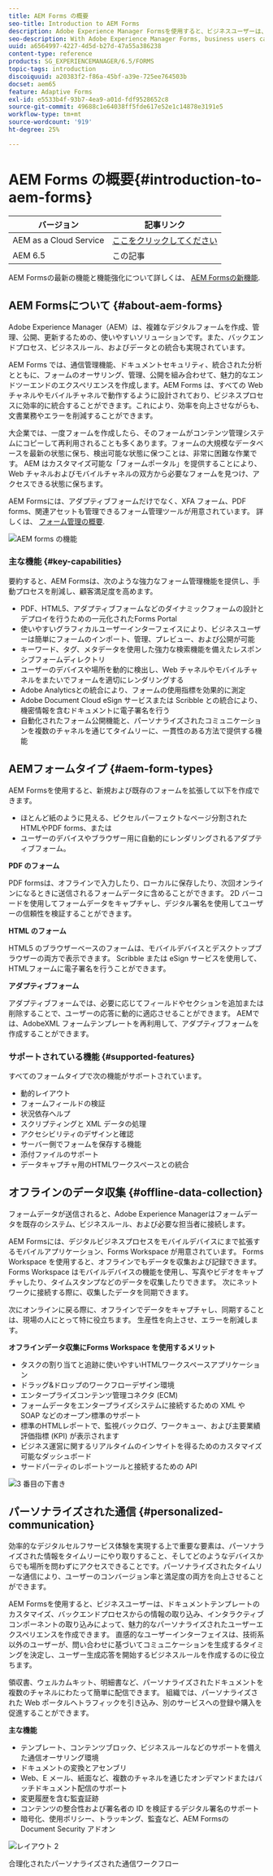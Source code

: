```yaml
---
title: AEM Forms の概要
seo-title: Introduction to AEM Forms
description: Adobe Experience Manager Formsを使用すると、ビジネスユーザーは、魅力的でレスポンシブなアダプティブフォームを Web サイトやモバイルサイトに統合でき、デジタル登録プロセスを簡素化し、顧客のコンバージョン率を高めることができます。
seo-description: With Adobe Experience Manager Forms, business users can integrate engaging, responsive, and adaptive forms into web and mobile sites, simplifying the digital enrollment process and increasing customer conversion rates.
uuid: a6564997-4227-4d5d-b27d-47a55a386238
content-type: reference
products: SG_EXPERIENCEMANAGER/6.5/FORMS
topic-tags: introduction
discoiquuid: a20383f2-f86a-45bf-a39e-725ee764503b
docset: aem65
feature: Adaptive Forms
exl-id: e5533b4f-93b7-4ea9-a01d-fdf9528652c8
source-git-commit: 49688c1e64038ff5fde617e52e1c14878e3191e5
workflow-type: tm+mt
source-wordcount: '919'
ht-degree: 25%

---
```


# AEM Forms の概要{#introduction-to-aem-forms}

| バージョン | 記事リンク |
| -------- | ---------------------------- |
| AEM as a Cloud Service | [ここをクリックしてください](https://experienceleague.adobe.com/docs/experience-manager-cloud-service/content/forms/forms-overview/home.html?lang=ja) |
| AEM 6.5 | この記事 |

AEM Formsの最新の機能と機能強化について詳しくは、 [AEM Formsの新機能](../../forms/using/whats-new.md).

## AEM Formsについて {#about-aem-forms}

Adobe Experience Manager（AEM）は、複雑なデジタルフォームを作成、管理、公開、更新するための、使いやすいソリューションです。また、バックエンドプロセス、ビジネスルール、およびデータとの統合も実現されています。

AEM Forms では、通信管理機能、ドキュメントセキュリティ、統合された分析とともに、フォームのオーサリング、管理、公開を組み合わせて、魅力的なエンドツーエンドのエクスペリエンスを作成します。AEM Forms は、すべての Web チャネルやモバイルチャネルで動作するように設計されており、ビジネスプロセスに効率的に統合することができます。これにより、効率を向上させながらも、文書業務やエラーを削減することができます。

大企業では、一度フォームを作成したら、そのフォームがコンテンツ管理システムにコピーして再利用されることも多くあります。フォームの大規模なデータベースを最新の状態に保ち、検出可能な状態に保つことは、非常に困難な作業です。 AEM はカスタマイズ可能な「フォームポータル」を提供することにより、Web チャネルおよびモバイルチャネルの双方から必要なフォームを見つけ、アクセスできる状態に保ちます。

AEM Formsには、アダプティブフォームだけでなく、XFA フォーム、PDF forms、関連アセットも管理できるフォーム管理ツールが用意されています。 詳しくは、 [フォーム管理の概要](../../forms/using/introduction-managing-forms.md).

![AEM forms の機能](do-not-localize/4th-draft.gif)

### 主な機能 {#key-capabilities}

要約すると、AEM Formsは、次のような強力なフォーム管理機能を提供し、手動プロセスを削減し、顧客満足度を高めます。

* PDF、HTML5、アダプティブフォームなどのダイナミックフォームの設計とデプロイを行うための一元化されたForms Portal
* 使いやすいグラフィカルユーザーインターフェイスにより、ビジネスユーザーは簡単にフォームのインポート、管理、プレビュー、および公開が可能
* キーワード、タグ、メタデータを使用した強力な検索機能を備えたレスポンシブフォームディレクトリ
* ユーザーのデバイスや場所を動的に検出し、Web チャネルやモバイルチャネルをまたいでフォームを適切にレンダリングする
* Adobe Analyticsとの統合により、フォームの使用指標を効果的に測定
* Adobe Document Cloud eSign サービスまたは Scribble との統合により、機密情報を含むドキュメントに電子署名を行う
* 自動化されたフォーム公開機能と、パーソナライズされたコミュニケーションを複数のチャネルを通じてタイムリーに、一貫性のある方法で提供する機能

## AEMフォームタイプ {#aem-form-types}

AEM Formsを使用すると、新規および既存のフォームを拡張して以下を作成できます。

* ほとんど紙のように見える、ピクセルパーフェクトなページ分割されたHTMLやPDF forms、または
* ユーザーのデバイスやブラウザー用に自動的にレンダリングされるアダプティブフォーム。

**PDF のフォーム**

PDF formsは、オフラインで入力したり、ローカルに保存したり、次回オンラインになるときに送信されるフォームデータに含めることができます。 2D バーコードを使用してフォームデータをキャプチャし、デジタル署名を使用してユーザーの信頼性を検証することができます。

**HTML のフォーム**

HTML5 のブラウザーベースのフォームは、モバイルデバイスとデスクトップブラウザーの両方で表示できます。 Scribble または eSign サービスを使用して、HTMLフォームに電子署名を行うことができます。

**アダプティブフォーム**

アダプティブフォームでは、必要に応じてフィールドやセクションを追加または削除することで、ユーザーの応答に動的に適応させることができます。 AEMでは、AdobeXML フォームテンプレートを再利用して、アダプティブフォームを作成することができます。

### サポートされている機能 {#supported-features}

すべてのフォームタイプで次の機能がサポートされています。

* 動的レイアウト
* フォームフィールドの検証
* 状況依存ヘルプ
* スクリプティングと XML データの処理
* アクセシビリティのデザインと確認
* サーバー側でフォームを保存する機能
* 添付ファイルのサポート
* データキャプチャ用のHTMLワークスペースとの統合

## オフラインのデータ収集 {#offline-data-collection}

フォームデータが送信されると、Adobe Experience Managerはフォームデータを既存のシステム、ビジネスルール、および必要な担当者に接続します。

AEM Formsには、デジタルビジネスプロセスをモバイルデバイスにまで拡張するモバイルアプリケーション、Forms Workspace が用意されています。 Forms Workspace を使用すると、オフラインでもデータを収集および記録できます。 Forms Workspace はモバイルデバイスの機能を使用し、写真やビデオをキャプチャしたり、タイムスタンプなどのデータを収集したりできます。 次にネットワークに接続する際に、収集したデータを同期できます。

次にオンラインに戻る際に、オフラインでデータをキャプチャし、同期することは、現場の人にとって特に役立ちます。 生産性を向上させ、エラーを削減します。

**オフラインデータ収集にForms Workspace を使用するメリット**

* タスクの割り当てと追跡に使いやすいHTMLワークスペースアプリケーション
* ドラッグ&amp;ドロップのワークフローデザイン環境
* エンタープライズコンテンツ管理コネクタ (ECM)
* フォームデータをエンタープライズシステムに接続するための XML や SOAP などのオープン標準のサポート
* 標準のHTMLレポートで、監視バックログ、ワークキュー、および主要業績評価指標 (KPI) が表示されます
* ビジネス運営に関するリアルタイムのインサイトを得るためのカスタマイズ可能なダッシュボード
* サードパーティのレポートツールと接続するための API

![3 番目の下書き](do-not-localize/3rd-draft.gif)

## パーソナライズされた通信 {#personalized-communication}

効率的なデジタルセルフサービス体験を実現する上で重要な要素は、パーソナライズされた情報をタイムリーにやり取りすること、そしてどのようなデバイスからでも場所を問わずにアクセスできることです。パーソナライズされたタイムリーな通信により、ユーザーのコンバージョン率と満足度の両方を向上させることができます。

AEM Formsを使用すると、ビジネスユーザーは、ドキュメントテンプレートのカスタマイズ、バックエンドプロセスからの情報の取り込み、インタラクティブコンポーネントの取り込みによって、魅力的なパーソナライズされたユーザーエクスペリエンスを作成できます。 直感的なユーザーインターフェイスは、技術系以外のユーザーが、問い合わせに基づいてコミュニケーションを生成するタイミングを決定し、ユーザー生成応答を開始するビジネスルールを作成するのに役立ちます。

領収書、ウェルカムキット、明細書など、パーソナライズされたドキュメントを複数のチャネルにわたって簡単に配信できます。 組織では、パーソナライズされた Web ポータルへトラフィックを引き込み、別のサービスへの登録や購入を促進することができます。

**主な機能**

* テンプレート、コンテンツブロック、ビジネスルールなどのサポートを備えた通信オーサリング環境
* ドキュメントの変換とアセンブリ
* Web、E メール、紙面など、複数のチャネルを通じたオンデマンドまたはバッチドキュメント配信のサポート
* 変更履歴を含む監査証跡
* コンテンツの整合性および署名者の ID を検証するデジタル署名のサポート
* 暗号化、使用ポリシー、トラッキング、監査など、AEM Formsの Document Security アドオン

![レイアウト 2](do-not-localize/layout-02.png)

合理化されたパーソナライズされた通信ワークフロー
